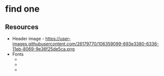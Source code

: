 # find one

## Resources

- Header image - https://user-images.githubusercontent.com/26179770/106359099-693e3380-6336-11eb-8069-9e36f25de5ca.png
- Fonts
  - <link rel="preconnect" href="https://fonts.gstatic.com">
  - <link href="https://fonts.googleapis.com/css2?family=Lato:ital,wght@0,100;0,300;0,400;0,700;0,900;1,100;1,300;1,400;1,700;1,900&display=swap" rel="stylesheet">
  - <link href="https://fonts.googleapis.com/css2?family=Hachi+Maru+Pop&display=swap" rel="stylesheet">
